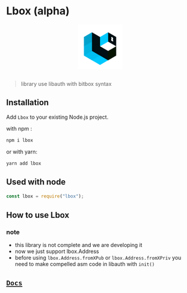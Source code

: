 # Lbox (alpha)

<div align="center">
  <img src="logo.svg" height="120" align="center" />
</div>

<br />

> library use libauth with bitbox syntax

## Installation

Add `Lbox` to your existing Node.js project.

with npm :

```bash
npm i lbox
```

or with yarn:

```bash
yarn add lbox
```

## Used with node

```js
const lbox = require("lbox");
```

## How to use Lbox

### note

- this library is not complete and we are developing it
- now we just support lbox.Address
- before using `lbox.Address.fromXPub` or `lbox.Address.fromXPriv` you need to make compelled asm code in libauth with `init()`

## [`Docs`](https://lbox-js.github.io)
